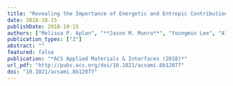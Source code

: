 ```yaml
---
title: "Revealing the Importance of Energetic and Entropic Contributions to the Driving Force for Charge Photogeneration"
date: 2018-10-15
publishDate: 2018-10-15
authors: ["Melissa P. Aplan", "**Jason M. Munro**", "Youngmin Lee", "Alyssa N. Brigeman", "Christopher Grieco", "Qing Wang", "Noel C. Giebink", "Ismaila Dabo", "John B. Asbury", "Enrique D. Gomez"]
publication_types: ["2"]
abstract: ""
featured: false
publication: "*ACS Applied Materials & Interfaces (2018)*"
url_pdf: "http://pubs.acs.org/doi/10.1021/acsami.8b12077"
doi: "10.1021/acsami.8b12077"
---
```


